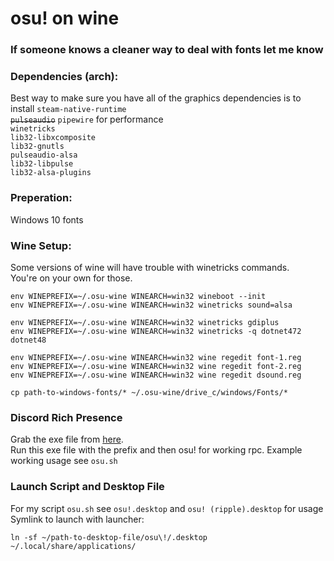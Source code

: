 # osu! on wine

### If someone knows a cleaner way to deal with fonts let me know

### Dependencies (arch):
Best way to make sure you have all of the graphics dependencies is to install `steam-native-runtime` \
~~`pulseaudio`~~ `pipewire` for performance \
`winetricks`\
`lib32-libxcomposite`\
`lib32-gnutls`\
`pulseaudio-alsa`\
`lib32-libpulse`\
`lib32-alsa-plugins`

### Preperation:
Windows 10 fonts

### Wine Setup:
Some versions of wine will have trouble with winetricks commands.\
You're on your own for those.
```
env WINEPREFIX=~/.osu-wine WINEARCH=win32 wineboot --init
env WINEPREFIX=~/.osu-wine WINEARCH=win32 winetricks sound=alsa

env WINEPREFIX=~/.osu-wine WINEARCH=win32 winetricks gdiplus
env WINEPREFIX=~/.osu-wine WINEARCH=win32 winetricks -q dotnet472 dotnet48

env WINEPREFIX=~/.osu-wine WINEARCH=win32 wine regedit font-1.reg
env WINEPREFIX=~/.osu-wine WINEARCH=win32 wine regedit font-2.reg
env WINEPREFIX=~/.osu-wine WINEARCH=win32 wine regedit dsound.reg

cp path-to-windows-fonts/* ~/.osu-wine/drive_c/windows/Fonts/*
```

### Discord Rich Presence
Grab the exe file from [here](https://github.com/0e4ef622/wine-discord-ipc-bridge).\
Run this exe file with the prefix and then osu! for working rpc.
Example working usage see `osu.sh`

### Launch Script and Desktop File
For my script `osu.sh` see `osu!.desktop` and `osu! (ripple).desktop` for usage \
Symlink to launch with launcher:
```
ln -sf ~/path-to-desktop-file/osu\!/.desktop ~/.local/share/applications/
```
